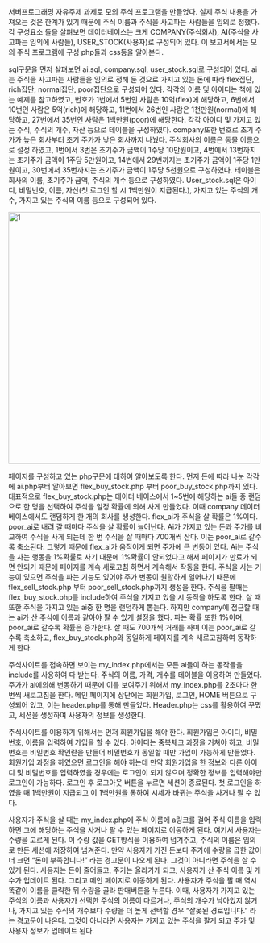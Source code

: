 서버프로그래밍 자유주제 과제로 모의 주식 프로그램을 만들었다. 실제 주식 내용을 가져오는 것은 한계가 있기 때문에 주식 이름과 주식을 사고파는 사람들을 임의로 정했다. 각 구성요소 들을 살펴보면 데이터베이스는 크게 COMPANY(주식회사), AI(주식을 사고파는 임의에 사람들), USER_STOCK(사용자)로 구성되어 있다. 이 보고서에서는 모의 주식 프로그램에 구성 php들과 css등을 알아본다. 

 sql구문을 먼저 살펴보면 ai.sql, company.sql, user_stock.sql로 구성되어 있다. ai는 주식을 사고파는 사람들을 임의로 정해 둔 것으로 가지고 있는 돈에 따라 flex집단, rich집단, normal집단, poor집단으로 구성되어 있다. 각각의 이름 및 아이디는 책에 있는 예제를 참고하였고, 번호가 1번에서 5번인 사람은 10억(flex)에 해당하고, 6번에서 10번인 사람은 5억(rich)에 해당하고, 11번에서 26번인 사람은 1천만원(normal)에 해당하고, 27번에서 35번인 사람은 1백만원(poor)에 해당한다. 각각 아이디 및 가지고 있는 주식, 주식의 개수, 자산 등으로 테이블을 구성하였다. company또한 번호로 초기 주가가 높은 회사부터 초기 주가가 낮은 회사까지 나눴다. 주식회사의 이름은 동물 이름으로 설정 하였고, 1번에서 3번은 초기주가 금액이 1주당 10만원이고, 4번에서 13번까지는 초기주가 금액이 1주당 5만원이고, 14번에서 29번까지는 초기주가 금액이 1주당 1만원이고, 30번에서 35번까지는 초기주가 금액이 1주당 5천원으로 구성하였다. 테이블은 회사의 이름, 초기주가 금액, 주식의 개수 등으로 구성하였다. User_stock.sql은 아이디, 비밀번호, 이름, 자산(첫 로그인 할 시 1백만원이 지급된다.), 가지고 있는 주식의 개수, 가지고 있는 주식의 이름 등으로 구성되어 있다.
 
 
<img width="500" alt="1" src="https://user-images.githubusercontent.com/79968300/177317758-da0647cc-e5be-4a2b-9aa8-4ff4e66766e3.PNG">



 페이지를 구성하고 있는 php구문에 대하여 알아보도록 한다. 먼저 돈에 따라 나눈 각각에 ai.php부터 알아보면 flex_buy_stock.php 부터 poor_buy_stock.php까지 있다. 대표적으로 flex_buy_stock.php는 데이터 베이스에서 1~5번에 해당하는 ai들 중 랜덤으로 한 명을 선택하여 주식을 일정 확률에 의해 사게 만들었다. 이때 company 데이터베이스에서도 랜덤하게 한 개의 회사를 생성한다. flex_ai가 주식을 살 확률은 1%이다. poor_ai로 내려 갈 때마다 주식을 살 확률이 늘어난다. Ai가 가지고 있는 돈과 주가를 비교하여 주식을 사게 되는데 한 번 주식을 살 때마다 700개씩 산다. 이는 poor_ai로 갈수록 축소된다. 그렇기 때문에 flex_ai가 움직이게 되면 주가에 큰 변동이 있다. Ai는 주식을 사는 행동을 1%확률로 사기 때문에 1%확률이 안되었다고 해서 페이지가 만료가 되면 안되기 때문에 페이지를 계속 새로고침 하면서 계속해서 작동을 한다. 주식을 사는 기능이 있으면 주식을 파는 기능도 있어야 주가 변동이 원할하게 일어나기 때문에 flex_sell_stock.php 부터 poor_sell_stock.php까지 생성을 한다. 주식을 팔때는 flex_buy_stock.php를 include하여 주식을 가지고 있을 시 동작을 하도록 한다. 살 때 또한 주식을 가지고 있는 ai중 한 명을 랜덤하게 뽑는다. 하지만 company에 접근할 때는 ai가 산 주식에 이름과 같아야 팔 수 있게 설정을 했다. 파는 확률 또한 1%이며, poor_ai로 갈수록 확률은 증가한다. 살 때도 700개씩 거래를 하며 이는 poor_ai로 갈수록 축소하고, flex_buy_stock.php와 동일하게 페이지를 계속 새로고침하여 동작하게 한다. 

주식사이트를 접속하면 보이는 my_index.php에서는 모든 ai들이 하는 동작들을 include를 사용하여 다 받는다. 주식의 이름, 가격, 개수를 테이블을 이용하여 만들었다. 주가가 ai에의해 변동하기 때문에 이를 보여주기 위해서 my_index.php를 2초마다 한 번씩 새로고침을 한다. 메인 페이지에 상단에는 회원가입, 로그인, HOME 버튼으로 구성되어 있고, 이는 header.php를 통해 만들었다. Header.php는 css를 활용하여 꾸몄고, 세션을 생성하여 사용자의 정보를 생성한다. 

 주식사이트를 이용하기 위해서는 먼저 회원가입을 해야 한다. 회원가입은 아이디, 비밀번호, 이름을 입력하여 가입을 할 수 있다. 아이디는 중복체크 과정을 거쳐야 하고, 비밀번호는 비밀번호 확인란을 만들어 비밀번호가 동일할 때만 가입이 가능하게 만들었다. 회원가입 과정을 하였으면 로그인을 해야 하는데 만약 회원가입을 한 정보와 다른 아이디 및 비밀번호를 입력하였을 경우에는 로그인이 되지 않으며 정확한 정보를 입력해야만 로그인이 가능하다. 로그인 후 로그아웃 버튼을 누르면 세션이 종료된다. 첫 로그인을 하였을 때 1백만원이 지급되고 이 1백만원을 통하여 시세가 바뀌는 주식을 사거나 팔 수 있다. 

 사용자가 주식을 살 때는 my_index.php에 주식 이름에 a링크를 걸어 주식 이름을 입력하면 그에 해당하는 주식을 사거나 팔 수 있는 페이지로 이동하게 된다. 여기서 사용자는 수량을 고르게 된다. 이 수량 값을 GET방식을 이용하여 넘겨주고, 주식의 이름은 임의로 만든 세션에 저장하여 넘겨준다. 만약 사용자가 가진 돈보다 주가에 수량을 곱한 값이 더 크면 “돈이 부족합니다!” 라는 경고문이 나오게 된다. 그것이 아니라면 주식을 살 수 있게 된다. 사용자는 돈이 줄어들고, 주가는 올라가게 되고, 사용자가 산 주식 이름 및 개수가 업데이트 된다. 그리고 메인 페이지로 이동하게 된다. 사용자가 주식을 팔 때 역시 똑같이 이름을 클릭한 뒤 수량을 골라 판매버튼을 누른다. 이때, 사용자가 가지고 있는 주식의 이름과 사용자가 선택한 주식의 이름이 다르거나, 주식의 개수가 남아있지 않거나, 가지고 있는 주식의 개수보다 수량을 더 높게 선택할 경우 “잘못된 경로입니다.” 라는 경고문이 나온다. 그것이 아니라면 사용자는 가지고 있는 주식을 팔게 되고 주가 및 사용자 정보가 업데이트 된다.

